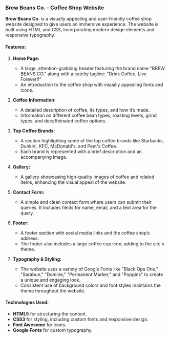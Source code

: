### Brew Beans Co. - Coffee Shop Website

**Brew Beans Co.** is a visually appealing and user-friendly coffee shop website designed to give users an immersive experience. The website is built using HTML and CSS, incorporating modern design elements and responsive typography.

#### Features:

1. **Home Page:**
   - A large, attention-grabbing header featuring the brand name "BREW BEANS CO." along with a catchy tagline: "Drink Coffee, Live Forever!!"
   - An introduction to the coffee shop with visually appealing fonts and icons.

2. **Coffee Information:**
   - A detailed description of coffee, its types, and how it’s made.
   - Information on different coffee bean types, roasting levels, grind types, and decaffeinated coffee options.

3. **Top Coffee Brands:**
   - A section highlighting some of the top coffee brands like Starbucks, Dunkin', KFC, McDonald's, and Peet's Coffee.
   - Each brand is represented with a brief description and an accompanying image.

4. **Gallery:**
   - A gallery showcasing high-quality images of coffee and related items, enhancing the visual appeal of the website.

5. **Contact Form:**
   - A simple and clean contact form where users can submit their queries. It includes fields for name, email, and a text area for the query.

6. **Footer:**
   - A footer section with social media links and the coffee shop’s address.
   - The footer also includes a large coffee cup icon, adding to the site's theme.

7. **Typography & Styling:**
   - The website uses a variety of Google Fonts like "Black Ops One," "Sarabun," "Domine," "Permanent Marker," and "Poppins" to create a unique and engaging look.
   - Consistent use of background colors and font styles maintains the theme throughout the website.

#### Technologies Used:
- **HTML5** for structuring the content.
- **CSS3** for styling, including custom fonts and responsive design.
- **Font Awesome** for icons.
- **Google Fonts** for custom typography.
